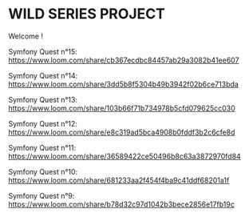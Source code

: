 # WILD SERIES PROJECT

Welcome !

Symfony Quest n°15: https://www.loom.com/share/cb367ecdbc84457ab29a3082b41ee607

Symfony Quest n°14: https://www.loom.com/share/3dd5b8f5304b49b3942f02b6ce713bda

Symfony Quest n°13: https://www.loom.com/share/103b66f71b734978b5cfd079625cc030

Symfony Quest n°12: https://www.loom.com/share/e8c319ad5bca4908b0fddf3b2c6cfe8d

Symfony Quest n°11: https://www.loom.com/share/36589422ce50496b8c63a3872970fd84

Symfony Quest n°10: https://www.loom.com/share/681233aa2f454f4ba9c41ddf68201a1f

Symfony Quest n°9: https://www.loom.com/share/b78d32c97d1042b3bece2856e17fb19c